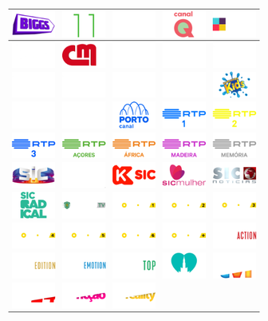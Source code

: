 | ![](https://raw.githubusercontent.com/RevGear/logo/master/Countries/PT/Biggs.png) | ![](https://raw.githubusercontent.com/RevGear/logo/master/Countries/PT/Canal11.png) | ![](https://raw.githubusercontent.com/RevGear/logo/master/Countries/PT/CanalNos.png) | ![](https://raw.githubusercontent.com/RevGear/logo/master/Countries/PT/CanalQ.png) | ![](https://raw.githubusercontent.com/RevGear/logo/master/Countries/PT/CasaeCozinha.png) | 
|:---:|:---:|:---:|:---:|:---:| 
| ![](https://raw.githubusercontent.com/RevGear/logo/master/Countries/PT/CineMundo.png) | ![](https://raw.githubusercontent.com/RevGear/logo/master/Countries/PT/CMTV.png) | ![](https://raw.githubusercontent.com/RevGear/logo/master/Countries/PT/Eleven1.png) | ![](https://raw.githubusercontent.com/RevGear/logo/master/Countries/PT/Eleven2.png) | ![](https://raw.githubusercontent.com/RevGear/logo/master/Countries/PT/Eleven3.png) | 
| ![](https://raw.githubusercontent.com/RevGear/logo/master/Countries/PT/Eleven4.png) | ![](https://raw.githubusercontent.com/RevGear/logo/master/Countries/PT/Eleven5.png) | ![](https://raw.githubusercontent.com/RevGear/logo/master/Countries/PT/Eleven6.png) | ![](https://raw.githubusercontent.com/RevGear/logo/master/Countries/PT/GloboNow.png) | ![](https://raw.githubusercontent.com/RevGear/logo/master/Countries/PT/KuriakosKids.png) | 
| ![](https://raw.githubusercontent.com/RevGear/logo/master/Countries/PT/NosStudios.png) | ![](https://raw.githubusercontent.com/RevGear/logo/master/Countries/PT/Odisseia.png) | ![](https://raw.githubusercontent.com/RevGear/logo/master/Countries/PT/PortoCanal.png) | ![](https://raw.githubusercontent.com/RevGear/logo/master/Countries/PT/RTP1.png) | ![](https://raw.githubusercontent.com/RevGear/logo/master/Countries/PT/RTP2.png) | 
| ![](https://raw.githubusercontent.com/RevGear/logo/master/Countries/PT/RTP3.png) | ![](https://raw.githubusercontent.com/RevGear/logo/master/Countries/PT/RTPAcores.png) | ![](https://raw.githubusercontent.com/RevGear/logo/master/Countries/PT/RTPAfrica.png) | ![](https://raw.githubusercontent.com/RevGear/logo/master/Countries/PT/RTPMadeira.png) | ![](https://raw.githubusercontent.com/RevGear/logo/master/Countries/PT/RTPMemoria.png) | 
| ![](https://raw.githubusercontent.com/RevGear/logo/master/Countries/PT/SIC.png) | ![](https://raw.githubusercontent.com/RevGear/logo/master/Countries/PT/SICCaras.png) | ![](https://raw.githubusercontent.com/RevGear/logo/master/Countries/PT/SICK.png) | ![](https://raw.githubusercontent.com/RevGear/logo/master/Countries/PT/SICMulher.png) | ![](https://raw.githubusercontent.com/RevGear/logo/master/Countries/PT/SICNoticias.png) | 
| ![](https://raw.githubusercontent.com/RevGear/logo/master/Countries/PT/SICRadical.png) | ![](https://raw.githubusercontent.com/RevGear/logo/master/Countries/PT/SportingTV.png) | ![](https://raw.githubusercontent.com/RevGear/logo/master/Countries/PT/SportTV1.png) | ![](https://raw.githubusercontent.com/RevGear/logo/master/Countries/PT/SportTV2.png) | ![](https://raw.githubusercontent.com/RevGear/logo/master/Countries/PT/SportTV3.png) | 
| ![](https://raw.githubusercontent.com/RevGear/logo/master/Countries/PT/SportTV4.png) | ![](https://raw.githubusercontent.com/RevGear/logo/master/Countries/PT/SportTV5.png) | ![](https://raw.githubusercontent.com/RevGear/logo/master/Countries/PT/SportTV6.png) | ![](https://raw.githubusercontent.com/RevGear/logo/master/Countries/PT/SportTVPlus.png) | ![](https://raw.githubusercontent.com/RevGear/logo/master/Countries/PT/TVCineAction.png) | 
| ![](https://raw.githubusercontent.com/RevGear/logo/master/Countries/PT/TVCineEdition.png) | ![](https://raw.githubusercontent.com/RevGear/logo/master/Countries/PT/TVCineEmotion.png) | ![](https://raw.githubusercontent.com/RevGear/logo/master/Countries/PT/TVCineTop.png) | ![](https://raw.githubusercontent.com/RevGear/logo/master/Countries/PT/TVFatima.png) | ![](https://raw.githubusercontent.com/RevGear/logo/master/Countries/PT/TVI.png) | 
| ![](https://raw.githubusercontent.com/RevGear/logo/master/Countries/PT/TVI24.png) | ![](https://raw.githubusercontent.com/RevGear/logo/master/Countries/PT/TVIFiccao.png) | ![](https://raw.githubusercontent.com/RevGear/logo/master/Countries/PT/TVIReality.png)  | 
